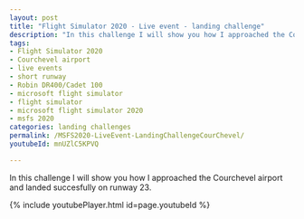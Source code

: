 ```yaml
---
layout: post
title: "Flight Simulator 2020 - Live event - landing challenge"
description: "In this challenge I will show you how I approached the Courchevel airport and landed succesfully on runway 23."
tags: 
- Flight Simulator 2020
- Courchevel airport
- live events
- short runway
- Robin DR400/Cadet 100
- microsoft flight simulator
- flight simulator
- microsoft flight simulator 2020
- msfs 2020
categories: landing challenges
permalink: /MSFS2020-LiveEvent-LandingChallengeCourChevel/
youtubeId: mnUZlC5KPVQ

---
```


In this challenge I will show you how I approached the Courchevel airport and landed succesfully on runway 23.

{% include youtubePlayer.html id=page.youtubeId %}